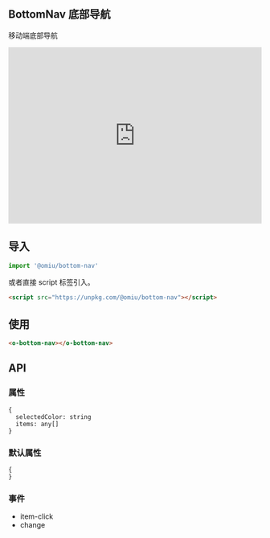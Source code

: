 ## BottomNav 底部导航

移动端底部导航

<iframe height="351" style="width: 100%;" scrolling="no" title="OMIU BottomNav" src="https://codepen.io/omijs/embed/zYvdjEY?height=351&theme-id=default&default-tab=html,result" frameborder="no" allowtransparency="true" allowfullscreen="true" loading="lazy">
  See the Pen <a href='https://codepen.io/omijs/pen/zYvdjEY'>OMIU Checkbox</a> by OMI
  (<a href='https://codepen.io/omijs'>@omijs</a>) on <a href='https://codepen.io'>CodePen</a>.
</iframe>

## 导入

```js
import '@omiu/bottom-nav'
```

或者直接 script 标签引入。


```html
<script src="https://unpkg.com/@omiu/bottom-nav"></script>
```

## 使用

```html
<o-bottom-nav></o-bottom-nav>
```


## API

### 属性

```tsx
{
  selectedColor: string
  items: any[]
}
```

### 默认属性
```tsx
{
}
```
### 事件
* item-click
* change
